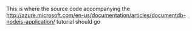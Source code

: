 This is where the source code accompanying the http://azure.microsoft.com/en-us/documentation/articles/documentdb-nodejs-application/ tutorial should go